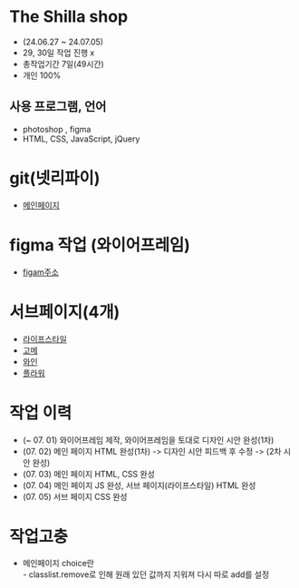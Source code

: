 # The Shilla shop
* (24.06.27 ~ 24.07.05)
* 29, 30일 작업 진행 x
* 총작업기간 7일(49시간)
* 개인 100%

## 사용 프로그램, 언어
* photoshop , figma
* HTML, CSS, JavaScript, jQuery

# git(넷리파이)
* [메인페이지](https://shillashop-yujin.netlify.app/)

# figma 작업 (와이어프레임)
* [figam주소](https://www.figma.com/design/p2NKCUo98KyVq3Ai3Qo9uV/%EB%8D%94%EC%8B%A0%EB%9D%BC%EC%88%8D-web-%EB%A6%AC%EB%94%94%EC%9E%90%EC%9D%B8?node-id=0-1&t=Ak3hyVaLVuj8K9Nx-1)

# 서브페이지(4개)
* [라이프스타일](https://shillashop-yujin.netlify.app/lifestyle)
* [고메](https://shillashop-yujin.netlify.app/gome)
* [와인](https://shillashop-yujin.netlify.app/wine)
* [플라워](https://shillashop-yujin.netlify.app/flower)

# 작업 이력
* (~ 07. 01) 와이어프레임 제작, 와이어프레임을 토대로 디자인 시안 완성(1차)
* (07. 02) 메인 페이지 HTML 완성(1차) -> 디자인 시안 피드백 후 수정 -> (2차 시안 완성)
* (07. 03) 메인 페이지 HTML, CSS 완성
* (07. 04) 메인 페이지 JS 완성, 서브 페이지(라이프스타일) HTML 완성
* (07. 05) 서브 페이지 CSS 완성

# 작업고충
* 메인페이지 choice란<br> - classlist.remove로 인해 원래 있던 값까지 지워져 다시 따로 add를 설정